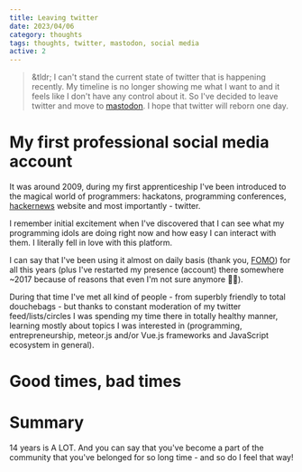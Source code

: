 ```yaml
---
title: Leaving twitter
date: 2023/04/06
category: thoughts
tags: thoughts, twitter, mastodon, social media
active: 2
---
```


> &tldr; I can't stand the current state of twitter that is happening recently. My timeline is no longer showing me what I want to and it feels like I don't have any control about it. So I've decided to leave twitter and move to [mastodon](https://mastodon.social/@lukaszkups). I hope that twitter will reborn one day.

# My first professional social media account

It was around 2009, during my first apprenticeship I've been introduced to the magical world of programmers: hackatons, programming conferences, [hackernews](https://news.ycombinator.com/) website and most importantly - twitter.

I remember initial excitement when I've discovered that I can see what my programming idols are doing right now and how easy I can interact with them. I literally fell in love with this platform. 

I can say that I've been using it almost on daily basis (thank you, [FOMO](https://en.wikipedia.org/wiki/Fear_of_missing_out)) for all this years (plus I've restarted my presence (account) there somewhere ~2017 because of reasons that even I'm not sure anymore 🤷‍♂️).

During that time I've met all kind of people - from superbly friendly to total douchebags - but thanks to constant moderation of my twitter feed/lists/circles I was spending my time there in totally healthy manner, learning mostly about topics I was interested in (programming, entrepreneurship, meteor.js and/or Vue.js frameworks and JavaScript ecosystem in general).

# Good times, bad times



# Summary

14 years is A LOT. And you can say that you've become a part of the community that you've belonged for so long time - and so do I feel that way!


